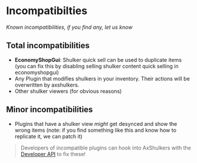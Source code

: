 # Incompatibilties
*Known incompatibilities, if you find any, let us know*

## Total incompatibilities
- **EconomyShopGui**: Shulker quick sell can be used to duplicate items (you can fix this by disabling selling shulker content quick selling in economyshopgui)
- Any Plugin that modifies shulkers in your inventory. Their actions will be overwritten by axshulkers.
- Other shulker viewers (for obvious reasons)

## Minor incompatibilities
- Plugins that have a shulker view *might* get desynced and show the wrong items (note: if you find something like this and know how to replicate it, we can patch it)

> Developers of incompatible plugins can hook into AxShulkers with the [Developer API](AxShulkers-Developer-API.md) to fix these!